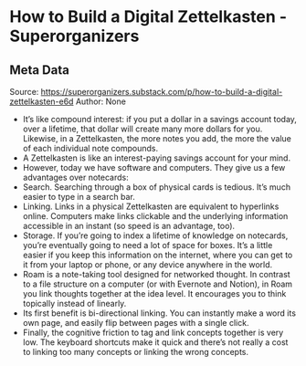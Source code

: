 # How to Build a Digital Zettelkasten - Superorganizers

## Meta Data

Source:  https://superorganizers.substack.com/p/how-to-build-a-digital-zettelkasten-e6d 
Author: None

- It’s like compound interest: if you put a dollar in a savings account today, over a lifetime, that dollar will create many more dollars for you. Likewise, in a Zettelkasten, the more notes you add, the more the value of each individual note compounds.
- A Zettelkasten is like an interest-paying savings account for your mind.
- However, today we have software and computers. They give us a few advantages over notecards:
- Search. Searching through a box of physical cards is tedious. It’s much easier to type in a search bar.
- Linking. Links in a physical Zettelkasten are equivalent to hyperlinks online. Computers make links clickable and the underlying information accessible in an instant (so speed is an advantage, too).
- Storage. If you’re going to index a lifetime of knowledge on notecards, you’re eventually going to need a lot of space for boxes. It’s a little easier if you keep this information on the internet, where you can get to it from your laptop or phone, or any device anywhere in the world.
- Roam is a note-taking tool designed for networked thought. In contrast to a file structure on a computer (or with Evernote and Notion), in Roam you link thoughts together at the idea level. It encourages you to think topically instead of linearly.
- Its first benefit is bi-directional linking. You can instantly make a word its own page, and easily flip between pages with a single click.
- Finally, the cognitive friction to tag and link concepts together is very low. The keyboard shortcuts make it quick and there’s not really a cost to linking too many concepts or linking the wrong concepts.
